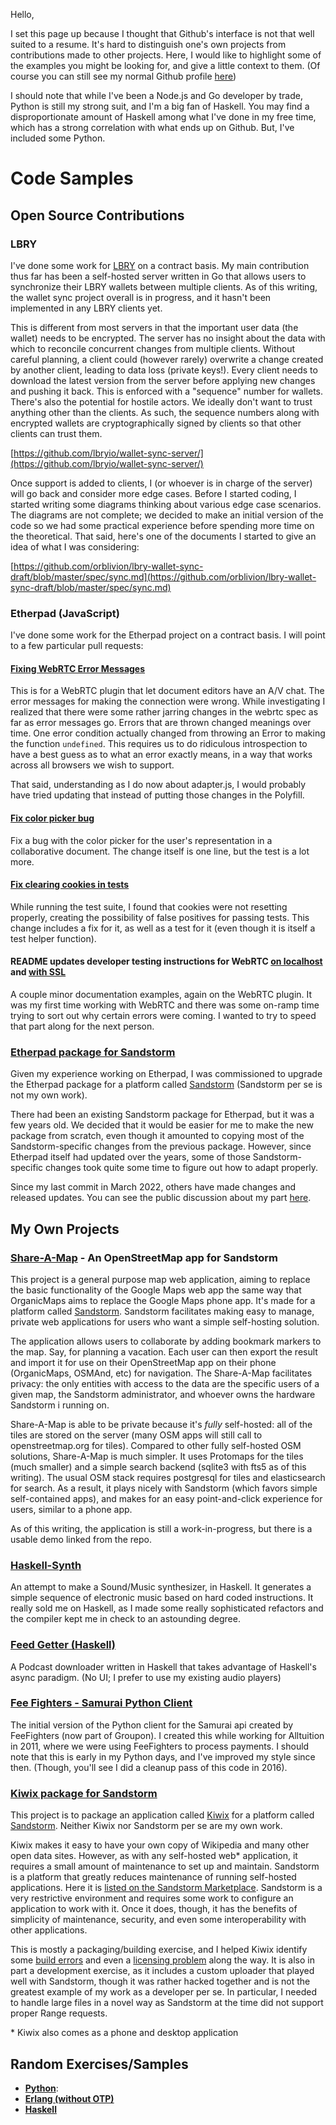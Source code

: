 Hello,

I set this page up because I thought that Github's interface is not that well suited to a resume. It's hard to distinguish one's own projects from contributions made to other projects. Here, I would like to highlight some of the examples you might be looking for, and give a little context to them. (Of course you can still see my normal Github profile [here](https://github.com/orblivion))

I should note that while I've been a Node.js and Go developer by trade, Python is still my strong suit, and I'm a big fan of Haskell. You may find a disproportionate amount of Haskell among what I've done in my free time, which has a strong correlation with what ends up on Github. But, I've included some Python.

# Code Samples

## Open Source Contributions

### LBRY

I've done some work for [LBRY](https://lbry.com/) on a contract basis. My main contribution thus far has been a self-hosted server written in Go that allows users to synchronize their LBRY wallets between multiple clients. As of this writing, the wallet sync project overall is in progress, and it hasn't been implemented in any LBRY clients yet.

This is different from most servers in that the important user data (the wallet) needs to be encrypted. The server has no insight about the data with which to reconcile concurrent changes from multiple clients. Without careful planning, a client could (however rarely) overwrite a change created by another client, leading to data loss (private keys!). Every client needs to download the latest version from the server before applying new changes and pushing it back. This is enforced with a "sequence" number for wallets. There's also the potential for hostile actors. We ideally don't want to trust anything other than the clients. As such, the sequence numbers along with encrypted wallets are cryptographically signed by clients so that other clients can trust them.

[https://github.com/lbryio/wallet-sync-server/](https://github.com/lbryio/wallet-sync-server/)

Once support is added to clients, I (or whoever is in charge of the server) will go back and consider more edge cases. Before I started coding, I started writing some diagrams thinking about various edge case scenarios. The diagrams are not complete; we decided to make an initial version of the code so we had some practical experience before spending more time on the theoretical. That said, here's one of the documents I started to give an idea of what I was considering:

[https://github.com/orblivion/lbry-wallet-sync-draft/blob/master/spec/sync.md](https://github.com/orblivion/lbry-wallet-sync-draft/blob/master/spec/sync.md)

### Etherpad (JavaScript)

I've done some work for the Etherpad project on a contract basis. I will point to a few particular pull requests:

#### [Fixing WebRTC Error Messages](https://github.com/ether/ep_webrtc/pull/36/)

This is for a WebRTC plugin that let document editors have an A/V chat. The error messages for making the connection were wrong. While investigating I realized that there were some rather jarring changes in the webrtc spec as far as error messages go. Errors that are thrown changed meanings over time. One error condition actually changed from throwing an Error to making the function `undefined`. This requires us to do ridiculous introspection to have a best guess as to what an error exactly means, in a way that works across all browsers we wish to support.

That said, understanding as I do now about adapter.js, I would probably have tried updating that instead of putting those changes in the Polyfill.

#### [Fix color picker bug](https://github.com/ether/etherpad-lite/pull/3730)

Fix a bug with the color picker for the user's representation in a collaborative document. The change itself is one line, but the test is a lot more.

#### [Fix clearing cookies in tests](https://github.com/ether/etherpad-lite/pull/3775)

While running the test suite, I found that cookies were not resetting properly, creating the possibility of false positives for passing tests. This change includes a fix for it, as well as a test for it (even though it is itself a test helper function).

#### README updates developer testing instructions for WebRTC [on localhost](https://github.com/ether/ep_webrtc/pull/32) and [with SSL](https://github.com/ether/ep_webrtc/pull/42/files)

A couple minor documentation examples, again on the WebRTC plugin. It was my first time working with WebRTC and there was some on-ramp time trying to sort out why certain errors were coming. I wanted to try to speed that part along for the next person.

### [Etherpad package for Sandstorm](https://github.com/sandstormports/etherpad-lite-sandstorm)

Given my experience working on Etherpad, I was commissioned to upgrade the Etherpad package for a platform called [Sandstorm](https://sandstorm.io) (Sandstorm per se is not my own work).

There had been an existing Sandstorm package for Etherpad, but it was a few years old. We decided that it would be easier for me to make the new package from scratch, even though it amounted to copying most of the Sandstorm-specific changes from the previous package. However, since Etherpad itself had updated over the years, some of those Sandstorm-specific changes took quite some time to figure out how to adapt properly.

Since my last commit in March 2022, others have made changes and released updates. You can see the public discussion about my part [here](https://github.com/sandstormports/community-project/issues/15).

## My Own Projects

### [Share-A-Map](https://github.com/orblivion/KiwixSandstorm) - An OpenStreetMap app for Sandstorm

This project is a general purpose map web application, aiming to replace the basic functionality of the Google Maps web app the same way that OrganicMaps aims to replace the Google Maps phone app. It's made for a platform called [Sandstorm](https://sandstorm.io). Sandstorm facilitates making easy to manage, private web applications for users who want a simple self-hosting solution.

The application allows users to collaborate by adding bookmark markers to the map. Say, for planning a vacation. Each user can then export the result and import it for use on their OpenStreetMap app on their phone (OrganicMaps, OSMAnd, etc) for navigation. The Share-A-Map facilitates privacy: the only entities with access to the data are the specific users of a given map, the Sandstorm administrator, and whoever owns the hardware Sandstorm i running on.

Share-A-Map is able to be private because it's _fully_ self-hosted: all of the tiles are stored on the server (many OSM apps will still call to openstreetmap.org for tiles). Compared to other fully self-hosted OSM solutions, Share-A-Map is much simpler. It uses Protomaps for the tiles (much smaller) and a simple search backend (sqlite3 with fts5 as of this writing). The usual OSM stack requires postgresql for tiles and elasticsearch for search. As a result, it plays nicely with Sandstorm (which favors simple self-contained apps), and makes for an easy point-and-click experience for users, similar to a phone app.

As of this writing, the application is still a work-in-progress, but there is a usable demo linked from the repo.

### [Haskell-Synth](https://github.com/orblivion/Haskell-Synth)

An attempt to make a Sound/Music synthesizer, in Haskell. It generates a simple sequence of electronic music based on hard coded instructions. It really sold me on Haskell, as I made some really sophisticated refactors and the compiler kept me in check to an astounding degree.

### [Feed Getter (Haskell)](https://github.com/orblivion/feedGetter)

A Podcast downloader written in Haskell that takes advantage of Haskell's async paradigm. (No UI; I prefer to use my existing audio players)

### [Fee Fighters - Samurai Python Client](https://github.com/orblivion/samurai-client-python/tree/demo)

The initial version of the Python client for the Samurai api created by FeeFighters (now part of Groupon). I created this while working for Alltuition in 2011, where we were using FeeFighters to process payments. I should note that this is early in my Python days, and I've improved my style since then. (Though, you'll see I did a cleanup pass of this code in 2016).

### [Kiwix package for Sandstorm](https://github.com/orblivion/KiwixSandstorm)

This project is to package an application called [Kiwix](https://www.kiwix.org) for a platform called [Sandstorm](https://sandstorm.io). Neither Kiwix nor Sandstorm per se are my own work.

Kiwix makes it easy to have your own copy of Wikipedia and many other open data sites. However, as with any self-hosted web\* application, it requires a small amount of maintenance to set up and maintain. Sandstorm is a platform that greatly reduces maintenance of running self-hosted applications. Here it is [listed on the Sandstorm Marketplace](https://apps.sandstorm.io/app/5uh349d0kky2zp5whrh2znahn27gwha876xze3864n0fu9e5220h). Sandstorm is a very restrictive environment and requires some work to configure an application to work with it. Once it does, though, it has the benefits of simplicity of maintenance, security, and even some interoperability with other applications.

This is mostly a packaging/building exercise, and I helped Kiwix identify some [build errors](https://github.com/kiwix/kiwix-lib/issues/44) and even a [licensing problem](https://github.com/openzim/libzim/issues/30) along the way. It is also in part a development exercise, as it includes a custom uploader that played well with Sandstorm, though it was rather hacked together and is not the greatest example of my work as a developer per se. In particular, I needed to handle large files in a novel way as Sandstorm at the time did not support proper Range requests.

\* Kiwix also comes as a phone and desktop application

## Random Exercises/Samples
  * **[Python](https://github.com/orblivion/hellolabs_word_test)**:
  * **[Erlang (without OTP)](https://github.com/orblivion/erlang_chat_exercise)**
  * **[Haskell](https://github.com/orblivion/random-chain)**
